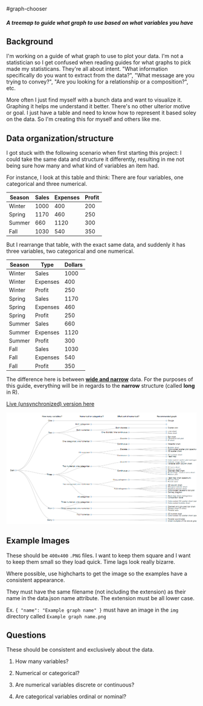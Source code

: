 #graph-chooser

##### A treemap to guide what graph to use based on what variables you have

## Background

I'm working on a guide of what graph to use to plot your data. I'm not a statistician so I get confused when reading guides for what graphs to pick made my statisticans. They're all about intent. "What information specifically do you want to extract from the data?", "What message are you trying to convey?", "Are you looking for a relationship or a composition?", etc. 

More often I just find myself with a bunch data and want to visualize it. Graphing it helps me understand it better. There's no other ulterior motive or goal. I just have a table and need to know how to represent it based soley on the data. So I'm creating this for myself and others like me.

## Data organization/structure

I got stuck with the following scenario when first starting this project: I could take the same data and structure it differently, resulting in me not being sure how many and what kind of variables an item had. 

For instance, I look at this table and think: There are four variables, one categorical and three numerical.



| Season | Sales | Expenses | Profit |
|--------|-------|----------|--------|
| Winter |  1000 |  400     |    200 |
| Spring |  1170 |  460     |    250 |
| Summer |  660  |  1120    |    300 |
| Fall   |  1030 |  540     |    350 |

But I rearrange that table, with the exact same data, and suddenly it has three variables, two categorical and one numerical. 


| Season | Type    | Dollars  |
|--------|---------|----------|
| Winter |Sales    | 1000     |
| Winter |Expenses | 400      |
| Winter |Profit   | 250      |
| Spring |Sales    | 1170     |
| Spring |Expenses | 460      |
| Spring |Profit   | 250      |
| Summer |Sales    | 660      |
| Summer |Expenses | 1120     |
| Summer |Profit   | 300      |
| Fall   |Sales    | 1030     |
| Fall   |Expenses | 540      |
| Fall   |Profit   | 350      |


The difference here is between [**wide and narrow**](https://en.wikipedia.org/wiki/Wide_and_narrow_data) data. For the purposes of this guide, everything will be in regards to the **narrow** structure (called **long** in R).


[Live (unsynchronized) version here](crclayton.com/projects/graph-chooser/index.html)

![Example](Example.png)

## Example Images

These should be `400x400` `.PNG` files. I want to keep them square and I want to keep them small so they load quick. Time lags look really bizarre. 

Where possible, use highcharts to get the image so the examples have a consistent appearance.

They must have the same filename (not including the extension) as their name in the data.json name attribute. The extension must be all lower case.

Ex. `{ "name": "Example graph name" }` must have an image in the `img` directory called `Example graph name.png`

## Questions

These should be consistent and exclusively about the data.

1. How many variables?

2. Numerical or categorical?

3. Are numerical variables discrete or continuous?

4. Are categorical variables ordinal or nominal?